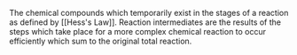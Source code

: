 The chemical compounds which temporarily exist in the stages of a reaction as defined by [[Hess's Law]]. Reaction intermediates are the results of the steps which take place for a more complex chemical reaction to occur efficiently which sum to the original total reaction.